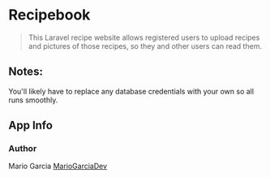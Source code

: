 # Recipebook

> This Laravel recipe website allows registered users to upload recipes and pictures of those recipes, so they and other users can read them.

## Notes:

You'll likely have to replace any database credentials with your own so all runs smoothly.

## App Info

### Author

Mario Garcia
[MarioGarciaDev](http://www.mariogarciadev.com)
